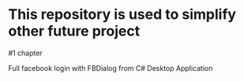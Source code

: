# This repository is used to simplify other future project

#1 chapter

Full facebook login with FBDialog from C# Desktop Application

